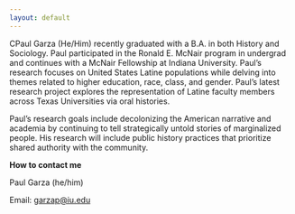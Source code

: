 ```yaml
---
layout: default
---
```


CPaul Garza (He/Him) recently graduated with a B.A. in both History and Sociology. Paul participated in the Ronald E. McNair program in undergrad and continues with a McNair Fellowship at Indiana University. Paul’s research focuses on United States Latine populations while delving into themes related to higher education, race, class, and gender. Paul’s latest research project explores the representation of Latine faculty members across Texas Universities via oral histories.

Paul’s research goals include decolonizing the American narrative and academia by continuing to tell strategically untold stories of marginalized people. His research will include public history practices that prioritize shared authority with the community.

**How to contact me**

Paul Garza (he/him)

Email: <garzap@iu.edu>